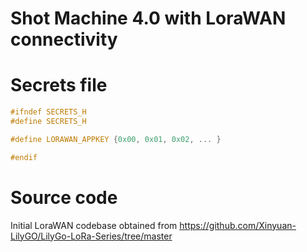 # Shot Machine 4.0 with LoraWAN connectivity

# Secrets file

```c++
#ifndef SECRETS_H
#define SECRETS_H

#define LORAWAN_APPKEY {0x00, 0x01, 0x02, ... }

#endif
```

# Source code

Initial LoraWAN codebase obtained from
https://github.com/Xinyuan-LilyGO/LilyGo-LoRa-Series/tree/master
